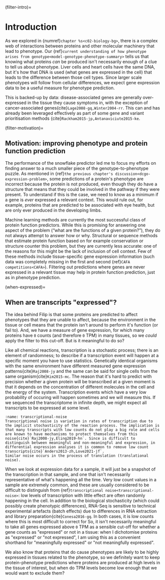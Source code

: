 (filter-intro)=
# Introduction
[//]: # (TODO: Release mapping data separately)

As we explored in {numref}`chapter %s<c02-biology-bg>`, there is a complex web of interactions between proteins and other molecular machinery that lead to phenotype.
Our {ref}`current understanding of how phenotype arises from genotype<model-genotype-phenotype-summary>` tells us that knowing what proteins *can* be produced isn't necessarily enough of a clue to tell us about phenotype.
Liver cells and heart cells have the same DNA, but it's how that DNA is used (what genes are expressed in the cell) that leads to the difference between those cell types. 
Since larger scale phenotypes will follow from cellular differences, we expect gene expression data to be a useful measure for phenotype prediction.

This is backed-up by data: disease-associated genes are generally over-expressed in the tissue they cause symptoms in, with the exception of cancer-associated genes{cite}`Lage2008-gq,Winter2004-rr`. 
This can and has already been leveraged effectively as part of some gene and variant prioritisation methods {cite}`Rackham2015-jp,Antanaviciute2015-ke`.

(filter-motivation)=
## Motivation: improving phenotype and protein function prediction
The performance of the snowflake predictor led me to focus my efforts on finding answer to a much smaller piece of the genotype-to-phenotype puzzle. 
As mentioned in {ref}`the previous chapter's discussion<dcgo-expression-problem>`, some predictions of a protein's phenotype are incorrect because the protein is not produced, even though they do have a structure that means that they could be involved in the pathway if they were present.
To understand if this is the case, we need to know as a minimum if a gene is *ever* expressed a relevant context. 
This would rule out, for example, proteins that are predicted to be associated with eye health, but are only ever produced in the developing limbs.

<!--
As previously mentioned, there are many genes/proteins for which we have sequence information, but not functional information. 
There is a community of researchers who seek to overcome this problem by developing computational methods that predict protein function from sequence, structure, or additional information.
Accurate protein function prediction would give the practical benefit of discovering the function of many proteins without having to carry out hundreds of thousands of expensive and time-consuming wet lab experiments to test non-existent functions. 
Such knowledge could be used to identify genes or proteins for future treatments. 
An accurate model might also be able to give us an insight into the mechanisms behind such functions, giving further insight into how an effective therapy might be designed.
-->

Machine learning methods are currently the most successful class of protein function predictors. 
While this is promising for answering one aspect of the problem (“what are the functions of a given protein?”), they do not always attempt to answer how or why. 
Structural or sequence methods that estimate protein function based on for example conservation or structure counter this problem, but they are currently less accurate: one of the reasons for this might be the lack of inclusion of cell context.
Few of these methods include tissue-specific gene expression information (such data was completely missing in the first and second {ref}`CAFA competitions<CAFA>`).
Filtering out predictions where genes are never expressed in a relevant tissue may help in protein function prediction, just as in phenotype prediction.

<!--
## Related work
TODO: Write: tissue-specific expression in phenotype prediction, transcirptional noise and the idea of genes being "on" or "off"
-->

(when-expressed)=
## When are transcripts "expressed"?

The idea behind Filip is that some proteins are predicted to affect phenotypes that they are unable to affect, because the environment in the tissue or cell means that the protein isn't around to perform it's function (or fail to). 
And, we have a measure of gene expression, for which many proteins have `0` counts (and therefore `0` TPM) in many tissues, so we *could* apply the filter to this cut-off. 
But is it meaningful to do so?

[//]: # (TODO: Image showing gene expression as stochastic, e.g. mRNAs and ribosomes running into eachother/ribosomes running into some promoters before others)

Like all chemical reactions, transcription is a stochastic process; there is an element of randomness; to describe if a transcription event will happen at a specific moment you have to use statistics.
Genetically identical organisms with the same environment have different measured gene expression patterns{cite}`Raj2008-jy` and the same can be said for single cells from the same organism{cite}`Kim2015-mc`.
The reason that it's hard to predict with precision whether a given protein will be transcribed at a given moment is that it depends on the concentration of different molecules in the cell and the energy of the system. 
Transcription events which have a very low probability of occuring will happen sometimes and we will measure this. 
If we sequenced the transcriptome in infinite depth, we might expect all transcripts to be expressed at some level.


[//]: # (TODO: check that I mentioned counts in sequencing technology section)
[//]: # (TODO: Cite gene expression known phenotypes)

```{margin} Transcriptional noise
:name: transcriptional-noise
Transcriptional noise is variation in rates of transcription due to the implicit stochasticity of the reaction process. The implication is that many transcripts with low counts do not play a big role and cells are known to have mechanisms to protect themselves from this noise{cite}`Raj2008-jy,Eling2019-hn`. Since is difficult to distinguish between meaningful and non-meaningful and expression, in differential expression analyses it is common to remove low count transcripts{cite}`Anders2013-zh,Love2021-jf`. 
Similar noise occurs in the process of translation (translational noise).
```

[//]: # (TODO: Cross-ref batch effects, or put in an aside here)

When we look at expression data for a sample, it will just be a snapshot of the transcription in that sample, and one that isn't necessarily representative of what's happening all the time.
Very low count values in a sample are extremely common, and these are usually considered to be difficult to distinguish from {ref}`transcriptional noise<transcriptional-noise>`: low levels of transcription with little effect are often randomly happening in the cell. 
In addition to the biological stochasticity (which could possibly create phenotypic differences), RNA-Seq is sensitive to technical experimental artefacts (batch effects) due to differences in RNA extraction and library preparation{cite}`Conesa2016-gq`.
In both cases, it is low counts where this is most difficult to correct for
So, it isn't necessarily meaningful to take all genes expressed above `0` TPM as a sensible cut-off for whether a gene counts as "expressed" or not in a tissue: when I dichotomise proteins as "expressed" or "not expressed", I am using this as a convenient shorthand for "meaningfully expressed" or "not meaningfully expressed".

We also know that proteins that do cause phenotypes are likely to be highly expressed in tissues related to the phenotype, so we definitely want to keep protein-phenotype predictions where proteins are produced at high levels in the tissue of interest, but when do TPM levels become low enough that we would want to exclude them?